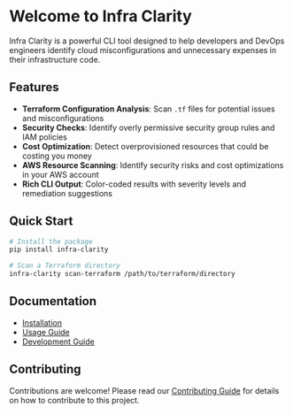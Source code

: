 # Welcome to Infra Clarity

Infra Clarity is a powerful CLI tool designed to help developers and DevOps engineers identify cloud misconfigurations and unnecessary expenses in their infrastructure code.

## Features

- **Terraform Configuration Analysis**: Scan `.tf` files for potential issues and misconfigurations
- **Security Checks**: Identify overly permissive security group rules and IAM policies
- **Cost Optimization**: Detect overprovisioned resources that could be costing you money
- **AWS Resource Scanning**: Identify security risks and cost optimizations in your AWS account
- **Rich CLI Output**: Color-coded results with severity levels and remediation suggestions

## Quick Start

```bash
# Install the package
pip install infra-clarity

# Scan a Terraform directory
infra-clarity scan-terraform /path/to/terraform/directory
```

## Documentation

- [Installation](installation.md)
- [Usage Guide](usage.md)
- [Development Guide](development.md)

## Contributing

Contributions are welcome! Please read our [Contributing Guide](https://github.com/yourusername/infra-clarity/blob/main/CONTRIBUTING.md) for details on how to contribute to this project.
